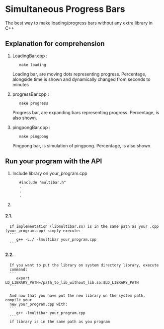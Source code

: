 # Simultaneous Progress Bars

The best way to make loading/progress bars without any extra library in C++

## Explanation for comprehension 

1. LoadingBar.cpp :

   ```
      make loading
   ```
   Loading bar, are moving dots representing progress.
   Percentage, alongside time is shown and dynamically 
   changed from seconds to minutes

2. progressBar.cpp :
   
   ```
      make progress
   ```
   Progress bar, are expanding bars representing progress.
   Percentage, is also shown.

3. pingpongBar.cpp :
   
   ```
      make pingpong
   ```
   Pingpong bar, is simulation of pingpong.
   Percentage, is also shown.

## Run your program with the API
   
   1.
      Include library on your_program.cpp
      ```
         #include "multibar.h"
         .
         .
         .

      ```

   2.
   #### 2.1.
      If implementation (libmultibar.so) is in the same path as your .cpp (your_program.cpp) simply execute:
      ```
         g++ -L./ -lmultibar your_program.cpp
      ```

   #### 2.2.
      If you want to put the library on system directory library, execute
      command:
      ```
         export LD_LIBRARY_PATH=/path_to_lib_without_lib.so:$LD_LIBRARY_PATH
      ``` 

      And now that you have put the new library on the system path, compile your 
      new your_program.cpp with: 
      ```
         g++ -lmultibar your_program.cpp
      ```  
      if library is in the same path as you program
       